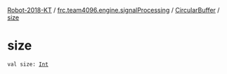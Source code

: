 [Robot-2018-KT](../../index.md) / [frc.team4096.engine.signalProcessing](../index.md) / [CircularBuffer](index.md) / [size](./size.md)

# size

`val size: `[`Int`](https://kotlinlang.org/api/latest/jvm/stdlib/kotlin/-int/index.html)